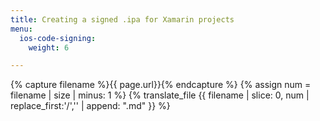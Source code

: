 ```yaml
---
title: Creating a signed .ipa for Xamarin projects
menu:
  ios-code-signing:
    weight: 6

---
```

{% capture filename %}{{ page.url}}{% endcapture %}
{% assign num = filename | size | minus: 1 %}
{% translate_file {{ filename | slice: 0, num | replace_first:'/','' | append: ".md" }} %}
